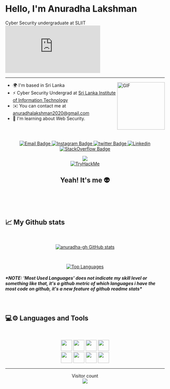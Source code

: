 


# Hello, I'm Anuradha Lakshman
Cyber Security undergraduate at SLIIT   <iframe src="https://tryhackme.com/api/v2/badges/public-profile?userPublicId=2128819" style='border:none;'></iframe>

--------------------------------

<img align="right" height="150rem" alt="GIF" src="https://cdn.dribbble.com/users/3528077/screenshots/9072743/media/71859897f522041a420893ce7d27843b.gif" />

* 🌍  I'm based in Sri Lanka
* ⚡  Cyber Security Undergrad at [Sri Lanka Institute of Information Technology](https://www.sliit.lk/)
* ✉️  You can contact me at [anuradhalakshman2020@gmail.com](mailto:anuradhalakshman2020@gmail.com)
* 🧠  I'm learning about Web Security.


<br>
<br>
<p align="center">
  <a target="_blank" href="mailto:anuradhalakshman2020@gmail.com">
   <img src="https://img.shields.io/badge/Gmail-D14836?style=for-the-badge&logo=gmail&logoColor=white" alt="Email Badge">
  </a>
  <a target="_blank" href="https://www.instagram.com/anuradha.ig/">
   <img src="https://img.shields.io/badge/Instagram-E4405F?style=for-the-badge&logo=instagram&logoColor=white" alt="Instagram Badge">
  </a>
  <a target="_blank" href="https://twitter.com/anuradha__x">
   <img src="https://img.shields.io/badge/Twitter-1DA1F2?style=for-the-badge&logo=twitter&logoColor=white" alt="twitter Badge">
  </a>
  <a target="_blank" href="www.linkedin.com/in/anuradha-in">
   <img src="https://img.shields.io/badge/LinkedIn-0077B5?style=for-the-badge&logo=linkedin&logoColor=white" alt="Linkedin">
  </a>
  <a target="_blank" href="https://stackoverflow.com/users/20593297/anuradha-bandara">
   <img src="https://img.shields.io/badge/Stack_Overflow-FE7A16?style=for-the-badge&logo=stack-overflow&logoColor=white" alt="StackOverflow Badge">
  </a>
</p>

<p align="center">
<a href="https://www.github.com/anuradha-gh" target="_blank" rel="noreferrer"><img
 src="https://img.shields.io/github/followers/anuradha-gh?logo=github&style=for-the-badge&color=0891b2&labelColor=1c1917" /></a>
 <br>
 <a href="https://tryhackme.com/p/anuradha.thm"><img src="https://tryhackme-badges.s3.amazonaws.com/anuradha.thm.png" alt="TryHackMe"></a>
</p>

<h2 align="center">Yeah! It's me 👽</h2>
<br>
<br>
<!--p align="center"><img src="https://media1.tenor.com/m/yOwKX_hMp6cAAAAd/hackerman-rami-malek.gif" width="500px"></p-->
<br>


<h2>📈 My Github stats</h2>
<br>

<p align="center">
 <a href="http://www.github.com/anuradha-gh" align="right"><img src="https://github-readme-stats.vercel.app/api?username=anuradha-gh&show_icons=true&hide=&count_private=true&title_color=0891b2&text_color=ffffff&icon_color=0891b2&bg_color=1c1917&hide_border=true&show_icons=true" alt="anuradha-gh GitHub stats" /></a>
</p>

<br>

<p align="center">
 <a href="https://github.com/anuradha-gh" align="center"><img src="https://github-readme-stats.vercel.app/api/top-langs/?username=anuradha-gh&langs_count=10&title_color=0891b2&text_color=ffffff&icon_color=0891b2&bg_color=1c1917&hide_border=true&locale=en&custom_title=Top%20%Languages" alt="Top Languages" /></a>
</p>

</p>

<h5><i>*NOTE: 'Most Used Languages' does not indicate my skill level or something like that, it's a github metric of which languages i have the most code on github, it's a new feature of github readme stats*</i></h5>

<br>

  <h2>💻⚙ Languages and Tools </h2>
   <br>
   <p align="center"> 
     <img height="35rem" src="https://nmap.org/images/sitelogo.png" />
     <img height="35rem" src="https://seeklogo.com/images/W/wireshark-logo-FE3D32C8FD-seeklogo.com.png" />
     <img height="35rem" src="https://encrypted-tbn0.gstatic.com/images?q=tbn:ANd9GcQ_KDgf_JyHSOcXLNog-E2LHfH5M6ULWfzljLMVGeG39XPcQzSYuJYqijBpssyzzQP8nxs&usqp=CAU" />
     <img height="35rem" src="https://miro.medium.com/v2/resize:fit:1358/1*waFDh88WH0YeIK3xMP6TjA.png" />
     <br>
     <img height="35rem" src="https://img.shields.io/badge/Python-14354C?style=for-the-badge&logo=python&logoColor=white" />
      <img height="35rem" src="https://img.shields.io/badge/JavaScript-F7DF1E?style=for-the-badge&logo=javascript&logoColor=black" />
     <img height="35rem" src="https://img.shields.io/badge/HTML5-E34F26?style=for-the-badge&logo=html5&logoColor=white" />
     <img height="35rem" src="https://img.shields.io/badge/CSS3-1572B6?style=for-the-badge&logo=css3&logoColor=white" />


<br />

-----

 <p align="center"> 
  Visitor count<br>
  <img src="https://profile-counter.glitch.me/anuradha-gh/count.svg" />
 </p>

